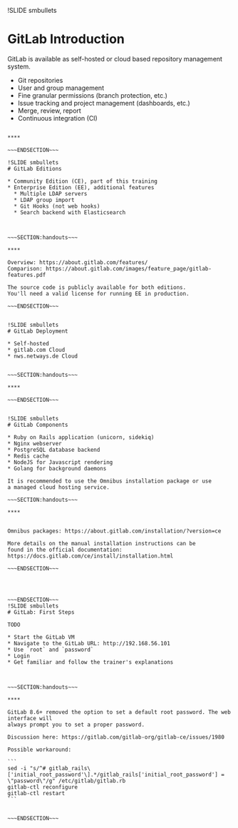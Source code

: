 !SLIDE smbullets
# GitLab Introduction

GitLab is available as self-hosted or cloud based repository management
system.

* Git repositories
* User and group management
* Fine granular permissions (branch protection, etc.)
* Issue tracking and project management (dashboards, etc.)
* Merge, review, report
* Continuous integration (CI)

~~~SECTION:handouts~~~

****

~~~ENDSECTION~~~

!SLIDE smbullets
# GitLab Editions

* Community Edition (CE), part of this training
* Enterprise Edition (EE), additional features
  * Multiple LDAP servers
  * LDAP group import
  * Git Hooks (not web hooks)
  * Search backend with Elasticsearch



~~~SECTION:handouts~~~

****

Overview: https://about.gitlab.com/features/
Comparison: https://about.gitlab.com/images/feature_page/gitlab-features.pdf

The source code is publicly available for both editions.
You'll need a valid license for running EE in production.

~~~ENDSECTION~~~


!SLIDE smbullets
# GitLab Deployment

* Self-hosted
* gitlab.com Cloud
* nws.netways.de Cloud


~~~SECTION:handouts~~~

****

~~~ENDSECTION~~~


!SLIDE smbullets
# GitLab Components

* Ruby on Rails application (unicorn, sidekiq)
* Nginx webserver
* PostgreSQL database backend
* Redis cache
* NodeJS for Javascript rendering
* Golang for background daemons

It is recommended to use the Omnibus installation package or use
a managed cloud hosting service.

~~~SECTION:handouts~~~

****


Omnibus packages: https://about.gitlab.com/installation/?version=ce

More details on the manual installation instructions can be
found in the official documentation: https://docs.gitlab.com/ce/install/installation.html

~~~ENDSECTION~~~




~~~ENDSECTION~~~
!SLIDE smbullets
# GitLab: First Steps

TODO

* Start the GitLab VM
* Navigate to the GitLab URL: http://192.168.56.101
* Use `root` and `password`
* Login
* Get familiar and follow the trainer's explanations



~~~SECTION:handouts~~~

****

GitLab 8.6+ removed the option to set a default root password. The web interface will
always prompt you to set a proper password.

Discussion here: https://gitlab.com/gitlab-org/gitlab-ce/issues/1980

Possible workaround:

```
sed -i "s/^# gitlab_rails\['initial_root_password'\].*/gitlab_rails['initial_root_password'] = \"password\"/g" /etc/gitlab/gitlab.rb
gitlab-ctl reconfigure
gitlab-ctl restart
```


~~~ENDSECTION~~~
